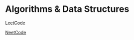 # Algorithms & Data Structures

[LeetCode](https://leetcode.com/aephonics)

[NeetCode](https://aephonics.com)
